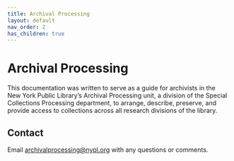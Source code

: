 ```yaml
---
title: Archival Processing
layout: default
nav_order: 2
has_children: true
---
```

# Archival Processing
This documentation was written to serve as a guide for archivists in the New York Public Library’s Archival Processing unit, a division of the Special Collections Processing department, to arrange, describe, preserve, and provide access to collections across all research divisions of the library. 

## Contact
Email [archivalprocessing@nypl.org](mailto:archivalprocessing@nypl.org) with any questions or comments.